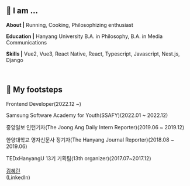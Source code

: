 <!--
**HerrineKim/HerrineKim** is a ✨ _special_ ✨ repository because its `README.md` (this file) appears on your GitHub profile.

Here are some ideas to get you started:

- 🔭 I’m currently working on ...
- 🌱 I’m currently learning ...
- 👯 I’m looking to collaborate on ...
- 🤔 I’m looking for help with ...
- 💬 Ask me about ...
- 📫 How to reach me: ...
- 😄 Pronouns: ...
- ⚡ Fun fact: ...

## 🔭 I’m currently working on...

<br>

## 🌱 I’m used to...

<span>
 <img src="https://img.shields.io/badge/python-3776AB?style=for-the-badge&logo=python&logoColor=white">
 <img src="https://img.shields.io/badge/javascript-F7DF1E?style=for-the-badge&logo=javascript&logoColor=black">
 <img src="https://img.shields.io/badge/vue.js-4FC08D?style=for-the-badge&logo=vue.js&logoColor=white">
 <img src="https://img.shields.io/badge/react-61DAFB?style=for-the-badge&logo=react&logoColor=black">
 <img src="https://img.shields.io/badge/expo-000020?style=for-the-badge&logo=expo&logoColor=white">
 <img src="https://img.shields.io/badge/typescript-3178C6?style=for-the-badge&logo=typescript&logoColor=white">
 <img src="https://img.shields.io/badge/css-1572B6?style=for-the-badge&logo=css3&logoColor=white">
 <img src="https://img.shields.io/badge/django-092E20?style=for-the-badge&logo=django&logoColor=white">
</span>
-->

<!-- ![header](https://capsule-render.vercel.app/api?type=rect&color=5D8BF4&height=200&section=header&text=김혜린%20金惠潾%20Herrine%20Kim&fontSize=50) -->

## 👧 I am ...

<p><strong>About |</strong> Running, Cooking, Philosophizing enthusiast</p>
<p><strong>Education |</strong> Hanyang University B.A. in Philosophy, B.A. in Media Communications</p>
<p><strong>Skills |</strong> Vue2, Vue3, React Native, React, Typescript, Javascript, Nest.js, Django</p>

<br>

## 🌱 My footsteps

<p>Frontend Developer(2022.12 ~)
<p>Samsung Software Academy for Youth(SSAFY)(2022.01 ~ 2022.12)</p>
<p>중앙일보 인턴기자(The Joong Ang Daily Intern Reporter)(2019.06 ~ 2019.12)</p>
<p>한양대학교 영자신문사 정기자(The Hanyang Journal Reporter)(2018.08 ~ 2019.06)</p>
<p>TEDxHanyangU 13기 기획팀(13th organizer)(2017.07~2017.12)</p>
<span><div class="badge-base LI-profile-badge" data-locale="ko_KR" data-size="medium" data-theme="dark" data-type="VERTICAL" data-vanity="김혜린" data-version="v1"><a class="badge-base__link LI-simple-link" href="https://kr.linkedin.com/in/%EA%B9%80%ED%98%9C%EB%A6%B0?trk=profile-badge">김혜린</a></div></span>(LinkedIn)

